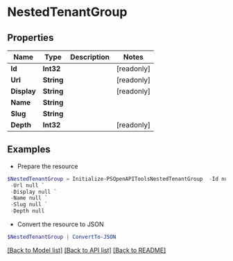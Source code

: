 # NestedTenantGroup
## Properties

Name | Type | Description | Notes
------------ | ------------- | ------------- | -------------
**Id** | **Int32** |  | [readonly] 
**Url** | **String** |  | [readonly] 
**Display** | **String** |  | [readonly] 
**Name** | **String** |  | 
**Slug** | **String** |  | 
**Depth** | **Int32** |  | [readonly] 

## Examples

- Prepare the resource
```powershell
$NestedTenantGroup = Initialize-PSOpenAPIToolsNestedTenantGroup  -Id null `
 -Url null `
 -Display null `
 -Name null `
 -Slug null `
 -Depth null
```

- Convert the resource to JSON
```powershell
$NestedTenantGroup | ConvertTo-JSON
```

[[Back to Model list]](../README.md#documentation-for-models) [[Back to API list]](../README.md#documentation-for-api-endpoints) [[Back to README]](../README.md)

